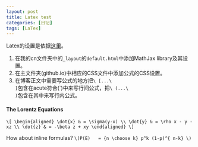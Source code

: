 ```yaml
---
layout: post
title: Latex test 
categories: [日记]
tags: [LaTex]
---
```

Latex的设置是依据[这里](http://rangerway.com/way/2013/10/05/latex-note-and-jekyll/)。

1. 在我的cn文件夹中的`_layout`的`default.html`中添加MathJax library及其设置。
2. 在主文件夹(github.io)中相应的CSS文件中添加公式的CSS设置。
3. 在博客正文中需要写公式的地方把<code>\ [...\ ]</code>包含在acute符合(`)中来写行间公式，把<code>\ (...\ )</code>包含在其中来写行内公式。

#### The Lorentz Equations

`\[
\begin{aligned}
\dot{x} & = \sigma(y-x) \\
\dot{y} & = \rho x - y - xz \\
\dot{z} & = -\beta z + xy
\end{aligned}
\]`

How about inline formulas? `\(P(E)   = {n \choose k} p^k (1-p)^{ n-k} \)`